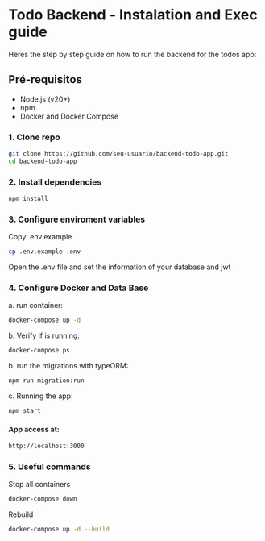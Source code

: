 # Todo Backend - Instalation and Exec guide

Heres the step by step guide on how to run the backend for the todos app:

## Pré-requisitos

-   Node.js (v20+)
-   npm
-   Docker and Docker Compose

### 1. Clone repo

```bash
git clone https://github.com/seu-usuario/backend-todo-app.git
cd backend-todo-app
```

### 2. Install dependencies

```bash
npm install
```

### 3. Configure enviroment variables

Copy .env.example

```bash
cp .env.example .env
```

Open the .env file and set the information of your database and jwt

### 4. Configure Docker and Data Base

a. run container:

```bash
docker-compose up -d
```

b. Verify if is running:

```bash
docker-compose ps
```

b. run the migrations with typeORM:

```bash
npm run migration:run
```

c. Running the app:

```bash
npm start
```

#### App access at:

```bash
http://localhost:3000
```

### 5. Useful commands

Stop all containers

```bash
docker-compose down
```

Rebuild

```bash
docker-compose up -d --build
```
